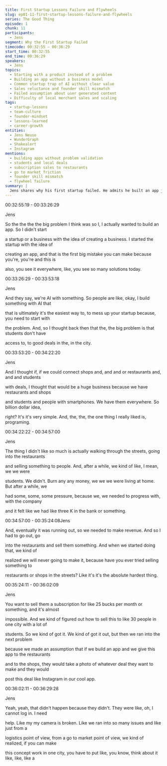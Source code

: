 ```yaml
---
title: First Startup Lessons Failure and Flywheels
slug: ep01-11-first-startup-lessons-failure-and-flywheels
series: The Good Thing
episode: 1
chunk: 11
participants:
  - Jens
segment: Why the First Startup Failed
timecode: 00:32:55 – 00:36:29
start_time: 00:32:55
end_time: 00:36:29
speakers:
  - Jens
topics:
  - Starting with a product instead of a problem
  - Building an app without a business model
  - Common startup trap of AI without clear value
  - Sales reluctance and founder skill mismatch
  - Failed assumption about user generated content
  - Difficulty of local merchant sales and scaling
tags:
  - startup-lessons
  - team-culture
  - founder-mindset
  - lessons-learned
  - career-growth
entities:
  - Jens Neuse
  - WunderGraph
  - Shakealert
  - Instagram
mentions:
  - building apps without problem validation
  - students and local deals
  - subscription sales to restaurants
  - go to market friction
  - founder skill mismatch
  - flywheel failure
summary: |
  Jens shares why his first startup failed. He admits he built an app just to build an app rather than starting with a clear customer problem. The goal was to connect students with local deals via restaurants and shops, but he avoided direct sales, which turned out to be critical. When the team finally tried selling, it proved nearly impossible to get local merchants to pay even 25 dollars per month. They also assumed merchants would post deals themselves like on Instagram, but technical and behavioral friction killed that idea. Despite getting small traction in one city, the business was not scalable.
---
```



00:32:55:19 - 00:33:26:29

Jens

So the the the the big problem I think was so I, I actually wanted to build an app. So I didn't start

a startup or a business with the idea of creating a business. I started the startup with the idea of

creating an app, and that is the first big mistake you can make because you're, you're and this is

also, you see it everywhere, like, you see so many solutions today.

00:33:26:29 - 00:33:53:18

Jens

And they say, we're AI with something. So people are like, okay, I build something with AI that

that is ultimately it's the easiest way to, to mess up your startup because, you need to start with

the problem. And, so I thought back then that the, the big problem is that students don't have

access to, to good deals in the, in the city.

00:33:53:20 - 00:34:22:20

Jens

And I thought if, if we could connect shops and, and and or restaurants and, and and students

with deals, I thought that would be a huge business because we have restaurants and shops

and students and people with smartphones. We have them everywhere. So billion dollar idea,

right? It's it's very simple. And, the, the, the one thing I really liked is, programing.

00:34:22:22 - 00:34:57:00

Jens

The thing I didn't like so much is actually walking through the streets, going into the restaurants

and selling something to people. And, after a while, we kind of like, I mean, we we were

students. We didn't. Burn any any money, we we we were living at home. But after a while, we

had some, some, some pressure, because we, we needed to progress with, with the company

and it felt like we had like three K in the bank or something.

00:34:57:00 - 00:35:24:08Jens

And, eventually it was running out, so we needed to make revenue. And so I had to go out, go

into the restaurants and sell them something. And when we started doing that, we kind of

realized we will never going to make it, because have you ever tried selling something to

restaurants or shops in the streets? Like it's it's the absolute hardest thing.

00:35:24:11 - 00:36:02:09

Jens

You want to sell them a subscription for like 25 bucks per month or something, and it's almost

impossible. And we kind of figured out how to sell this to like 30 people in one city with a lot of

students. So we kind of got it. We kind of got it out, but then we ran into the next problem

because we made an assumption that if we build an app and we give this app to the restaurants

and to the shops, they would take a photo of whatever deal they want to make and they would

post this deal like Instagram in our cool app.

00:36:02:11 - 00:36:29:28

Jens

Yeah, yeah, that didn't happen because they didn't. They were like, oh, I cannot log in. I need

help. Like my my camera is broken. Like we ran into so many issues and like just from a

logistics point of view, from a go to market point of view, we kind of realized, if you can make

this concept work in one city, you have to put like, you know, think about it like, like, like a

